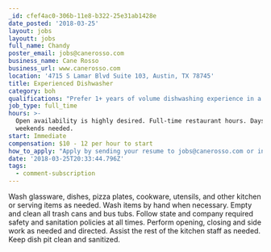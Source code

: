 ```yaml
---
_id: cfef4ac0-306b-11e8-b322-25e31ab1428e
date_posted: '2018-03-25'
layout: jobs
layoutt: jobs
full_name: Chandy
poster_email: jobs@canerosso.com
business_name: Cane Rosso
business_url: www.canerosso.com
location: '4715 S Lamar Blvd Suite 103, Austin, TX 78745'
title: Experienced Dishwasher
category: boh
qualifications: "Prefer 1+ years of volume dishwashing experience in a busy restaurant. No experience is required to apply, we’re willing to train the right person.\r\nStrong work ethic and a good attitude.\r\nWillingness to work in hot, humid environment and on your feet for 8-hour shift.\r\nNeed individuals with open availability - days, nights, weekends.\r\n35 - 40 hours per week can be expected."
job_type: full_time
hours: >-
  Open availability is highly desired. Full-time restaurant hours. Days, nights,
  weekends needed.
start: Immediate
compensation: $10 - 12 per hour to start
how_to_apply: "Apply by sending your resume to jobs@canerosso.com or in person at:\r\n\r\n4715 South Lamar Blvd, Suite 103 \r\nSunset Valley, TX 78745\r\n\r\nAll of our open positions are available on our website: www.canerosso.com"
date: '2018-03-25T20:33:44.796Z'
tags:
  - comment-subscription
---
```

Wash glassware, dishes, pizza plates, cookware, utensils, and other kitchen or serving items as needed. Wash items by hand when necessary.
Empty and clean all trash cans and bus tubs.
Follow state and company required safety and sanitation policies at all times.
Perform opening, closing and side work as needed and directed. Assist the rest of the kitchen staff as needed.
Keep dish pit clean and sanitized.
